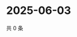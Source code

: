 # 2025-06-03

共 0 条

<!-- BEGIN ZHIHUVIDEO -->
<!-- 最后更新时间 Tue Jun 03 2025 19:10:39 GMT+0800 (China Standard Time) -->

<!-- END ZHIHUVIDEO -->
